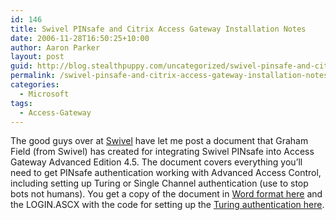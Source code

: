 ```yaml
---
id: 146
title: Swivel PINsafe and Citrix Access Gateway Installation Notes
date: 2006-11-28T16:50:25+10:00
author: Aaron Parker
layout: post
guid: http://blog.stealthpuppy.com/uncategorized/swivel-pinsafe-and-citrix-access-gateway-installation-notes
permalink: /swivel-pinsafe-and-citrix-access-gateway-installation-notes/
categories:
  - Microsoft
tags:
  - Access-Gateway
---
```

The good guys over at [Swivel](http://www.swivelsecure.com/) have let me post a document that Graham Field (from Swivel) has created for integrating Swivel PINsafe into Access Gateway Advanced Edition 4.5. The document covers everything you&#8217;ll need to get PINsafe authentication working with Advanced Access Control, including setting up Turing or Single Channel authentication (use to stop bots not humans). You get a copy of the document in [Word format here](http://stealthpuppy.com/wp-content/uploads/2006/11/PINsafeCAGIntegration.doc) and the LOGIN.ASCX with the code for setting up the [Turing authentication here](http://stealthpuppy.com/wp-content/uploads/2006/11/PINsafeLoginASX.zip).